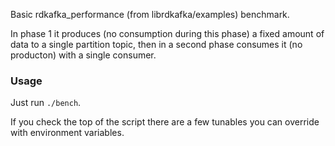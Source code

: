 Basic rdkafka_performance (from librdkafka/examples) benchmark.

In phase 1 it produces (no consumption during this phase) a fixed amount of data to a single partition topic, 
then in a second phase consumes it (no producton) with a single consumer. 

### Usage

Just run `./bench`.

If you check the top of the script there are a few tunables you can override with 
environment variables.
